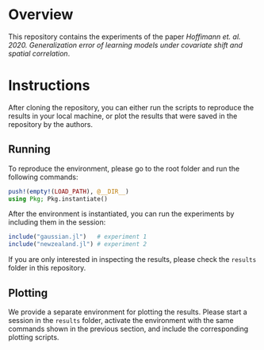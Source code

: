 # Overview

This repository contains the experiments of the paper
*Hoffimann et. al. 2020. Generalization error of learning models under covariate shift and spatial correlation*.

# Instructions

After cloning the repository, you can either run the scripts to reproduce the results in your local machine,
or plot the results that were saved in the repository by the authors.

## Running

To reproduce the environment, please go to the root folder and run the following commands:

```julia
push!(empty!(LOAD_PATH), @__DIR__)
using Pkg; Pkg.instantiate()
```

After the environment is instantiated, you can run the experiments by including them in the session:

```julia
include("gaussian.jl")   # experiment 1
include("newzealand.jl") # experiment 2
```

If you are only interested in inspecting the results, please check the `results` folder in this repository.

## Plotting

We provide a separate environment for plotting the results. Please start a session in the `results` folder,
activate the environment with the same commands shown in the previous section, and include the corresponding
plotting scripts.
